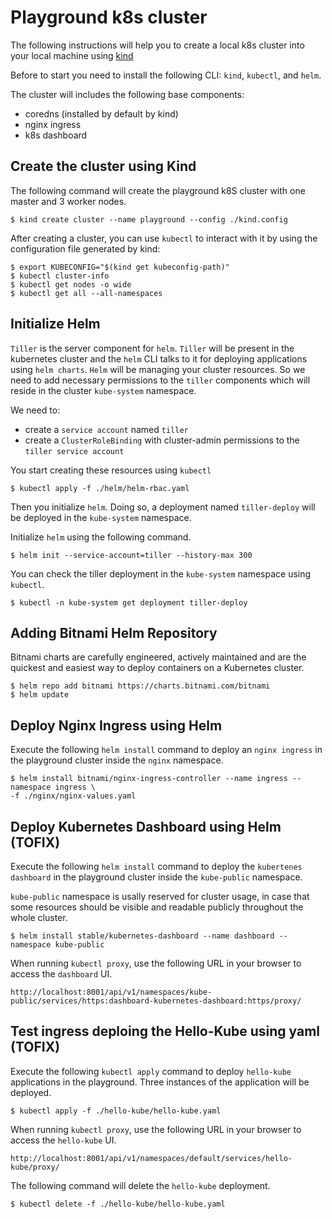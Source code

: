 # Playground k8s cluster 
The following instructions will help you to create a local k8s cluster into your local machine using [kind](https://kind.sigs.k8s.io)

Before to start you need to install the following CLI: `kind`, `kubectl`, and `helm`.

The cluster will includes the following base components:
- coredns (installed by default by kind)
- nginx ingress
- k8s dashboard

## Create the cluster using Kind
The following command will create the playground k8S cluster with one master and 3 worker nodes.
```
$ kind create cluster --name playground --config ./kind.config
```

After creating a cluster, you can use `kubectl` to interact with it by using the configuration file generated by kind:
```
$ export KUBECONFIG="$(kind get kubeconfig-path)"
$ kubectl cluster-info
$ kubectl get nodes -o wide
$ kubectl get all --all-namespaces
```

## Initialize Helm 
`Tiller` is the server component for `helm`. `Tiller` will be present in the kubernetes cluster and the `helm` CLI talks to it for deploying applications using `helm charts`.
`Helm` will be managing your cluster resources. So we need to add necessary permissions to the `tiller` components which will reside in the cluster `kube-system` namespace.

We need to:
- create a `service account` named `tiller`
- create a `ClusterRoleBinding` with cluster-admin permissions to the `tiller service account`

You start creating these resources using `kubectl`
```
$ kubectl apply -f ./helm/helm-rbac.yaml
```

Then you initialize `helm`. Doing so, a deployment named `tiller-deploy` will be deployed in the `kube-system` namespace.

Initialize `helm` using the following command.
```
$ helm init --service-account=tiller --history-max 300
```

You can check the tiller deployment in the `kube-system` namespace using `kubectl`.
```
$ kubectl -n kube-system get deployment tiller-deploy 
```

## Adding Bitnami Helm Repository
Bitnami charts are carefully engineered, actively maintained and are the quickest and easiest way to deploy containers on a Kubernetes cluster.
```
$ helm repo add bitnami https://charts.bitnami.com/bitnami
$ helm update
```


## Deploy Nginx Ingress using Helm
Execute the following `helm install` command to deploy an `nginx ingress` in the playground cluster inside the `nginx` namespace. 
```
$ helm install bitnami/nginx-ingress-controller --name ingress --namespace ingress \
-f ./nginx/nginx-values.yaml
```

## Deploy Kubernetes Dashboard using Helm (TOFIX)
Execute the following `helm install` command to deploy the `kubertenes dashboard` in the playground cluster inside the `kube-public` namespace.

`kube-public` namespace is usally reserved for cluster usage, in case that some resources should be visible and readable publicly throughout the whole cluster. 

```
$ helm install stable/kubernetes-dashboard --name dashboard --namespace kube-public
```
When running `kubectl proxy`, use the following URL in your browser to access the `dashboard` UI.
```
http://localhost:8001/api/v1/namespaces/kube-public/services/https:dashboard-kubernetes-dashboard:https/proxy/
```

## Test ingress deploing the Hello-Kube using yaml (TOFIX)
Execute the following `kubectl apply` command to deploy `hello-kube` applications in the playground. Three instances of the application will be deployed.
```
$ kubectl apply -f ./hello-kube/hello-kube.yaml
```

When running `kubectl proxy`, use the following URL in your browser to access the `hello-kube` UI.
```
http://localhost:8001/api/v1/namespaces/default/services/hello-kube/proxy/
```

The following command will delete the `hello-kube` deployment.
```
$ kubectl delete -f ./hello-kube/hello-kube.yaml
```
